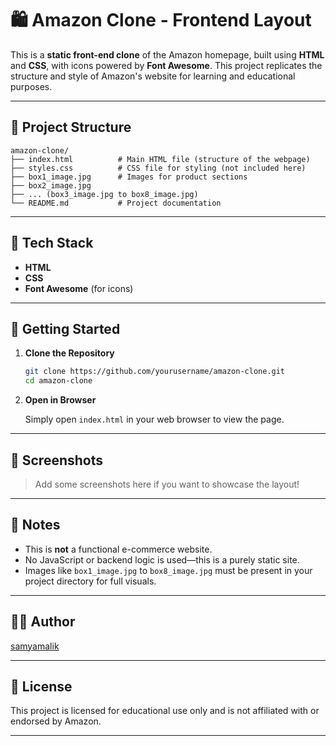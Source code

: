 

# 🛍️ Amazon Clone - Frontend Layout

This is a **static front-end clone** of the Amazon homepage, built using **HTML** and **CSS**, with icons powered by **Font Awesome**. This project replicates the structure and style of Amazon's website for learning and educational purposes.

---


## 📁 Project Structure

```plaintext
amazon-clone/
├── index.html          # Main HTML file (structure of the webpage)
├── styles.css          # CSS file for styling (not included here)
├── box1_image.jpg      # Images for product sections
├── box2_image.jpg
├── ... (box3_image.jpg to box8_image.jpg)
└── README.md           # Project documentation
```

---

## 🧰 Tech Stack

- **HTML**
- **CSS**
- **Font Awesome** (for icons)

---

## 🚀 Getting Started

1. **Clone the Repository**

   ```bash
   git clone https://github.com/yourusername/amazon-clone.git
   cd amazon-clone
   ```

2. **Open in Browser**

   Simply open `index.html` in your web browser to view the page.

---



## 📸 Screenshots

> Add some screenshots here if you want to showcase the layout!

---

## 📝 Notes

- This is **not** a functional e-commerce website.
- No JavaScript or backend logic is used—this is a purely static site.
- Images like `box1_image.jpg` to `box8_image.jpg` must be present in your project directory for full visuals.

---



## 🧑‍💻 Author
[samyamalik](https://github.com/samyamalik)

---

## 📄 License

This project is licensed for educational use only and is not affiliated with or endorsed by Amazon.

---
